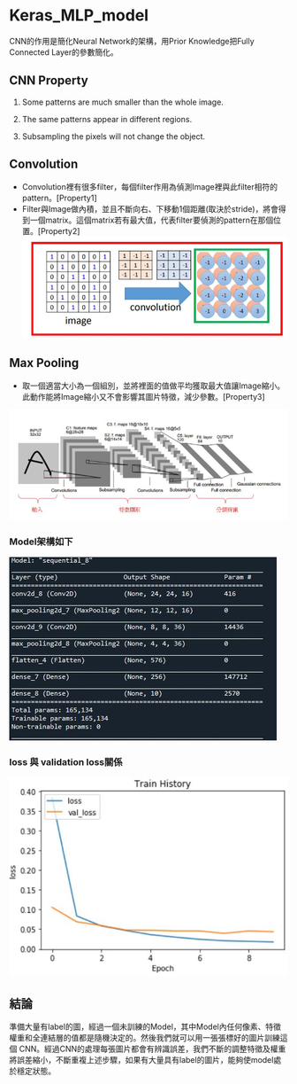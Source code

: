 # Keras_MLP_model

CNN的作用是簡化Neural Network的架構，用Prior Knowledge把Fully Connected Layer的參數簡化。

 
## CNN Property
1. Some patterns are much smaller than the whole image.

2. The same patterns appear in different regions.

3. Subsampling the pixels will not change the object.

## Convolution
* Convolution裡有很多filter，每個filter作用為偵測Image裡與此filter相符的pattern。[Property1]
* Filter與Image做內積，並且不斷向右、下移動1個距離(取決於stride)，將會得到一個matrix。這個matrix若有最大值，代表filter要偵測的pattern在那個位置。[Property2]
![image](convolution.JPG)

## Max Pooling
* 取一個適當大小為一個組別，並將裡面的值做平均獲取最大值讓Image縮小。此動作能將Image縮小又不會影響其圖片特徵，減少參數。[Property3]

![image](CNN_architecture.JPG)

### Model架構如下
![image](summary.JPG)

### loss 與 validation loss關係
![image](train_history.JPG)

## 結論
準備大量有label的圖，經過一個未訓練的Model，其中Model內任何像素、特徵權重和全連結層的值都是隨機決定的。然後我們就可以用一張張標好的圖片訓練這個 CNN。經過CNN的處理每張圖片都會有辨識誤差，我們不斷的調整特徵及權重將誤差縮小，不斷重複上述步驟，如果有大量具有label的圖片，能夠使model處於穩定狀態。

